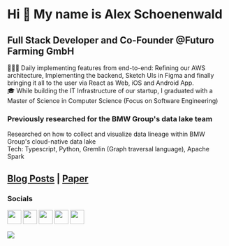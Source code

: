 Hi 👋 My name is Alex Schoenenwald  
==================================  
Full Stack Developer and Co-Founder @Futuro Farming GmbH  
--------------------------------------------------------  
👨🏻‍💻 Daily implementing features from end-to-end: Refining our AWS architecture, Implementing the backend, Sketch UIs in Figma and finally bringing it all to the user via React as Web, iOS and Android App.  
🎓 While building the IT Infrastructure of our startup, I graduated with a Master of Science in Computer Science (Focus on Software Engineering)

### Previously researched for the BMW Group's data lake team
Researched on how to collect and visualize data lineage within BMW Group's cloud-native data lake  
Tech: Typescript, Python, Gremlin (Graph traversal language), Apache Spark 

[Blog Posts](https://medium.com/@alex.schoenenwald) | [Paper](https://link.springer.com/article/10.1007/s13222-021-00387-7) 
--------------------------------------------------------  

### Socials

<p align="left">
<a href="https://www.github.com/aschwad" target="_blank" rel="noreferrer"><img src="https://raw.githubusercontent.com/danielcranney/readme-generator/main/public/icons/socials/github.svg" width="32" height="32" /></a>
<a href="https://techwood.hashnode.dev/" target="_blank" rel="noreferrer"><img src="https://raw.githubusercontent.com/danielcranney/readme-generator/main/public/icons/socials/hashnode.svg" width="32" height="32" /></a>
<a href="https://www.linkedin.com/in/alexander-schoenenwald/" target="_blank" rel="noreferrer"><img src="https://raw.githubusercontent.com/danielcranney/readme-generator/main/public/icons/socials/linkedin.svg" width="32" height="32" /></a>
<a href="http://www.medium.com/@alex.schoenenwald" target="_blank" rel="noreferrer"><img src="https://raw.githubusercontent.com/danielcranney/readme-generator/main/public/icons/socials/medium.svg" width="32" height="32" /></a>
<a href="https://www.twitter.com/AlexSchwad" target="_blank" rel="noreferrer"><img src="https://raw.githubusercontent.com/danielcranney/readme-generator/main/public/icons/socials/twitter.svg" width="32" height="32" /></a>
</p>
<a href="https://www.twitter.com/AlexSchwad" target="_blank" rel="noreferrer"><img
src="https://img.shields.io/twitter/follow/AlexSchwad?logo=twitter&style=for-the-badge&color=3382ed&labelColor=1c1917"/></a>
